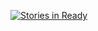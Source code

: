 [![Stories in Ready](https://badge.waffle.io/alex-deas/caramel.png?label=ready&title=Ready)](https://waffle.io/alex-deas/caramel)
